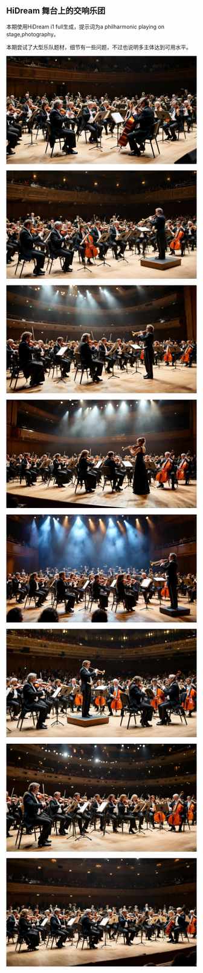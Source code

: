 ## HiDream 舞台上的交响乐团

本期使用HiDream i1 full生成，提示词为a philharmonic playing on stage,photography。

本期尝试了大型乐队题材，细节有一些问题，不过也说明多主体达到可用水平。

![ComfyUI_00062_.jpg](https://github.com/Willian7004/media-blog/blob/main/files/202505/2025051307/ComfyUI_00062_.jpg?raw=true)

![ComfyUI_00064_.jpg](https://github.com/Willian7004/media-blog/blob/main/files/202505/2025051307/ComfyUI_00064_.jpg?raw=true)

![ComfyUI_00065_.jpg](https://github.com/Willian7004/media-blog/blob/main/files/202505/2025051307/ComfyUI_00065_.jpg?raw=true)

![ComfyUI_00066_.jpg](https://github.com/Willian7004/media-blog/blob/main/files/202505/2025051307/ComfyUI_00066_.jpg?raw=true)

![ComfyUI_00067_.jpg](https://github.com/Willian7004/media-blog/blob/main/files/202505/2025051307/ComfyUI_00067_.jpg?raw=true)

![ComfyUI_00068_.jpg](https://github.com/Willian7004/media-blog/blob/main/files/202505/2025051307/ComfyUI_00068_.jpg?raw=true)

![ComfyUI_00069_.jpg](https://github.com/Willian7004/media-blog/blob/main/files/202505/2025051307/ComfyUI_00069_.jpg?raw=true)

![ComfyUI_00070_.jpg](https://github.com/Willian7004/media-blog/blob/main/files/202505/2025051307/ComfyUI_00070_.jpg?raw=true)